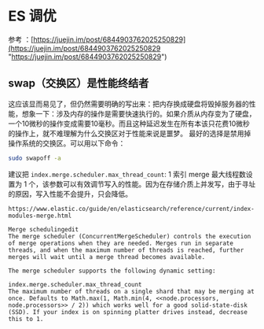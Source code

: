 # ES 调优

参考 ：[https://juejin.im/post/6844903762025250829](https://juejin.im/post/6844903762025250829 "https://juejin.im/post/6844903762025250829")

## swap（交换区）是性能终结者

这应该显而易见了，但仍然需要明确的写出来：把内存换成硬盘将毁掉服务器的性能，想象一下：涉及内存的操作是需要快速执行的。如果介质从内存变为了硬盘，一个10微秒的操作变成需要10毫秒。而且这种延迟发生在所有本该只花费10微秒的操作上，就不难理解为什么交换区对于性能来说是噩梦。
最好的选择是禁用掉操作系统的交换区。可以用以下命令：

```bash
sudo swapoff -a
```

建议把 `index.merge.scheduler.max_thread_count`: 1 索引 merge 最大线程数设置为 1 个，该参数可以有效调节写入的性能。因为在存储介质上并发写，由于寻址的原因，写入性能不会提升，只会降低。

```纯文本
https://www.elastic.co/guide/en/elasticsearch/reference/current/index-modules-merge.html

Merge schedulingedit
The merge scheduler (ConcurrentMergeScheduler) controls the execution of merge operations when they are needed. Merges run in separate threads, and when the maximum number of threads is reached, further merges will wait until a merge thread becomes available.

The merge scheduler supports the following dynamic setting:

index.merge.scheduler.max_thread_count
The maximum number of threads on a single shard that may be merging at once. Defaults to Math.max(1, Math.min(4, <<node.processors, node.processors>> / 2)) which works well for a good solid-state-disk (SSD). If your index is on spinning platter drives instead, decrease this to 1.
```
